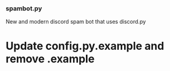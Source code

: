 ### spambot.py
New and modern discord spam bot that uses discord.py

# Update config.py.example and remove .example
